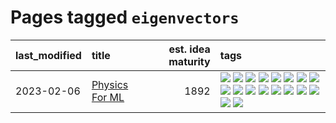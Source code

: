 # Pages tagged `eigenvectors`

|last_modified|title|est. idea maturity|tags
|:---|:---|---:|:---|
|2023-02-06|[Physics For ML](../physics_for_ml.md)|1892|[![](https://img.shields.io/badge/tag-brownianmotion-96f12e)](../tags/brownianmotion.md) [![](https://img.shields.io/badge/tag-curriculum-5e378d)](../tags/curriculum.md) [![](https://img.shields.io/badge/tag-curvature-394ee4)](../tags/curvature.md) [![](https://img.shields.io/badge/tag-education-cc5ed7)](../tags/education.md) [![](https://img.shields.io/badge/tag-eigenvectors-dd597e)](../tags/eigenvectors.md) [![](https://img.shields.io/badge/tag-gaugetheory-e8ae48)](../tags/gaugetheory.md) [![](https://img.shields.io/badge/tag-grouptheory-b5ec2c)](../tags/grouptheory.md) [![](https://img.shields.io/badge/tag-machinelearning-6013c8)](../tags/machinelearning.md) [![](https://img.shields.io/badge/tag-manifolds-f76896)](../tags/manifolds.md) [![](https://img.shields.io/badge/tag-ode-0e5ec)](../tags/ode.md) [![](https://img.shields.io/badge/tag-optimization-92ab1c)](../tags/optimization.md) [![](https://img.shields.io/badge/tag-pde-36f98)](../tags/pde.md) [![](https://img.shields.io/badge/tag-physics-3a9a4f)](../tags/physics.md) [![](https://img.shields.io/badge/tag-probabilityfields-d9f12f)](../tags/probabilityfields.md) [![](https://img.shields.io/badge/tag-quantummechanics-fe76cf)](../tags/quantummechanics.md) [![](https://img.shields.io/badge/tag-relativity-8fb3d)](../tags/relativity.md) [![](https://img.shields.io/badge/tag-tensorcalculus-8a140)](../tags/tensorcalculus.md) [![](https://img.shields.io/badge/tag-textbook-83cbca)](../tags/textbook.md)|